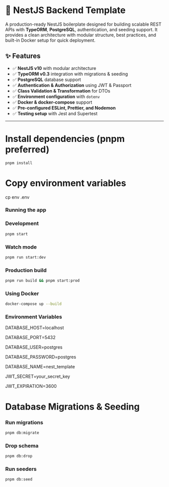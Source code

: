 # 🚀 NestJS Backend Template

A production-ready NestJS boilerplate designed for building scalable REST APIs with **TypeORM**, **PostgreSQL**, authentication, and seeding support. It provides a clean architecture with modular structure, best practices, and built-in Docker setup for quick deployment.

## ✨ Features
- ✅ **NestJS v10** with modular architecture  
- ✅ **TypeORM v0.3** integration with migrations & seeding  
- ✅ **PostgreSQL** database support  
- ✅ **Authentication & Authorization** using JWT & Passport  
- ✅ **Class Validation & Transformation** for DTOs  
- ✅ **Environment configuration** with `dotenv`  
- ✅ **Docker & docker-compose** support  
- ✅ **Pre-configured ESLint, Prettier, and Nodemon**  
- ✅ **Testing setup** with Jest and Supertest  

---

# Install dependencies (pnpm preferred)
```bash
pnpm install
```
# Copy environment variables
cp env .env


### Running the app

### Development
```bash
pnpm start
```

### Watch mode
```bash
pnpm run start:dev
```

### Production build
```bash
pnpm run build && pnpm start:prod
```

### Using Docker
```bash
docker-compose up --build
```

### Environment Variables
DATABASE_HOST=localhost

DATABASE_PORT=5432

DATABASE_USER=postgres

DATABASE_PASSWORD=postgres

DATABASE_NAME=nest_template

JWT_SECRET=your_secret_key

JWT_EXPIRATION=3600


# Database Migrations & Seeding

### Run migrations
```bash
pnpm db:migrate
```

### Drop schema
```bash
pnpm db:drop
```

### Run seeders
```bash
pnpm db:seed
```
